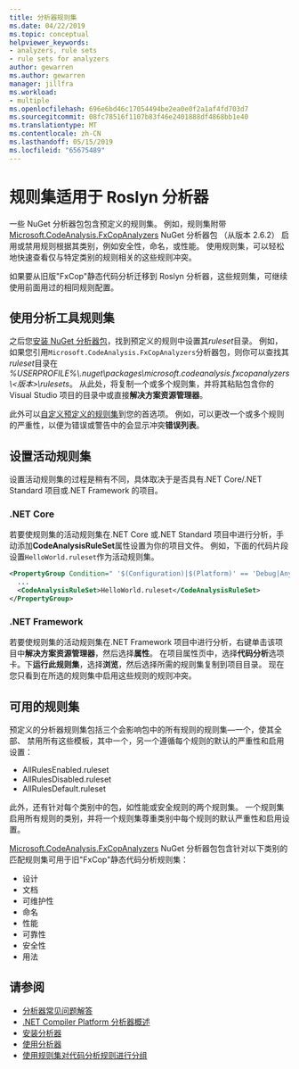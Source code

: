 ```yaml
---
title: 分析器规则集
ms.date: 04/22/2019
ms.topic: conceptual
helpviewer_keywords:
- analyzers, rule sets
- rule sets for analyzers
author: gewarren
ms.author: gewarren
manager: jillfra
ms.workload:
- multiple
ms.openlocfilehash: 696e6bd46c17054494be2ea0e0f2a1af4fd703d7
ms.sourcegitcommit: 08fc78516f1107b83f46e2401888df4868bb1e40
ms.translationtype: MT
ms.contentlocale: zh-CN
ms.lasthandoff: 05/15/2019
ms.locfileid: "65675489"
---
```

# <a name="rule-sets-for-roslyn-analyzers"></a>规则集适用于 Roslyn 分析器

一些 NuGet 分析器包包含预定义的规则集。 例如，规则集附带[Microsoft.CodeAnalysis.FxCopAnalyzers](https://www.nuget.org/packages/Microsoft.CodeAnalysis.FxCopAnalyzers/) NuGet 分析器包 （从版本 2.6.2） 启用或禁用规则根据其类别，例如安全性，命名，或性能。 使用规则集，可以轻松地快速查看仅与特定类别的规则相关的这些规则冲突。

如果要从旧版"FxCop"静态代码分析迁移到 Roslyn 分析器，这些规则集，可继续使用前面用过的相同规则配置。

## <a name="use-analyzer-rule-sets"></a>使用分析工具规则集

之后您[安装 NuGet 分析器包](install-roslyn-analyzers.md)，找到预定义的规则中设置其*ruleset*目录。 例如，如果您引用`Microsoft.CodeAnalysis.FxCopAnalyzers`分析器包，则你可以查找其*ruleset*目录在 *%USERPROFILE%\\.nuget\packages\microsoft.codeanalysis.fxcopanalyzers\\\<版本\>\rulesets*。 从此处，将复制一个或多个规则集，并将其粘贴包含你的 Visual Studio 项目的目录中或直接**解决方案资源管理器**。

此外可以[自定义预定义的规则集](how-to-create-a-custom-rule-set.md)到您的首选项。 例如，可以更改一个或多个规则的严重性，以便为错误或警告中的会显示冲突**错误列表**。

## <a name="set-the-active-rule-set"></a>设置活动规则集

设置活动规则集的过程是稍有不同，具体取决于是否具有.NET Core/.NET Standard 项目或.NET Framework 的项目。

### <a name="net-core"></a>.NET Core

若要使规则集的活动规则集在.NET Core 或.NET Standard 项目中进行分析，手动添加**CodeAnalysisRuleSet**属性设置为你的项目文件。 例如，下面的代码片段设置`HelloWorld.ruleset`作为活动规则集。

```xml
<PropertyGroup Condition=" '$(Configuration)|$(Platform)' == 'Debug|AnyCPU' ">
  ...
  <CodeAnalysisRuleSet>HelloWorld.ruleset</CodeAnalysisRuleSet>
</PropertyGroup>
```

### <a name="net-framework"></a>.NET Framework

若要使规则集的活动规则集在.NET Framework 项目中进行分析，右键单击该项目中**解决方案资源管理器**，然后选择**属性**。 在项目属性页中，选择**代码分析**选项卡。下**运行此规则集**，选择**浏览**，然后选择所需的规则集复制到项目目录。 现在您只看到在所选的规则集中启用这些规则的规则冲突。

## <a name="available-rule-sets"></a>可用的规则集

预定义的分析器规则集包括三个会影响包中的所有规则的规则集&mdash;一个，使其全部、 禁用所有这些模板，其中一个，另一个遵循每个规则的默认的严重性和启用设置：

- AllRulesEnabled.ruleset
- AllRulesDisabled.ruleset
- AllRulesDefault.ruleset

此外，还有针对每个类别中的包，如性能或安全规则的两个规则集。 一个规则集启用所有规则的类别，并将一个规则集尊重类别中每个规则的默认严重性和启用设置。

[Microsoft.CodeAnalysis.FxCopAnalyzers](https://www.nuget.org/packages/Microsoft.CodeAnalysis.FxCopAnalyzers/) NuGet 分析器包包含针对以下类别的匹配规则集可用于旧"FxCop"静态代码分析规则集：

- 设计
- 文档
- 可维护性
- 命名
- 性能
- 可靠性
- 安全性
- 用法

## <a name="see-also"></a>请参阅

- [分析器常见问题解答](analyzers-faq.md)
- [.NET Compiler Platform 分析器概述](roslyn-analyzers-overview.md)
- [安装分析器](install-roslyn-analyzers.md)
- [使用分析器](use-roslyn-analyzers.md)
- [使用规则集对代码分析规则进行分组](using-rule-sets-to-group-code-analysis-rules.md)
